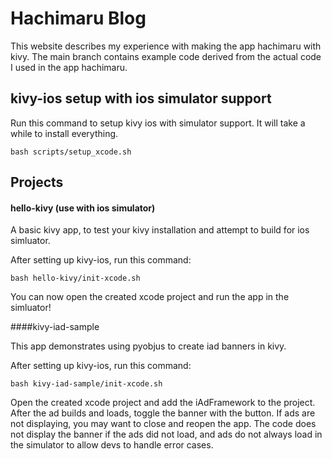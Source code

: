 Hachimaru Blog
==============

This website describes my experience with making the app hachimaru with kivy. The main branch contains example code derived from the actual code I used in the app hachimaru.


## kivy-ios setup with ios simulator support

Run this command to setup kivy ios with simulator support. It will take a while to install everything.

    bash scripts/setup_xcode.sh

## Projects


#### hello-kivy (use with ios simulator)

A basic kivy app, to test your kivy installation and attempt to build for ios simluator. 

After setting up kivy-ios, run this command:

    bash hello-kivy/init-xcode.sh

You can now open the created xcode project and run the app in the simluator!


####kivy-iad-sample

This app demonstrates using pyobjus to create iad banners in kivy.

After setting up kivy-ios, run this command:

    bash kivy-iad-sample/init-xcode.sh

Open the created xcode project and add the iAdFramework to the project. After the ad builds and loads, toggle the banner with the button. If ads are not displaying, you may want to close and reopen the app. The code does not display the banner if the ads did not load, and ads do not always load in the simulator to allow devs to handle error cases.